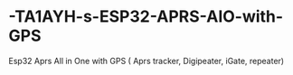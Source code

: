 # -TA1AYH-s-ESP32-APRS-AIO-with-GPS
Esp32 Aprs All in One with GPS ( Aprs tracker, Digipeater, iGate, repeater)
